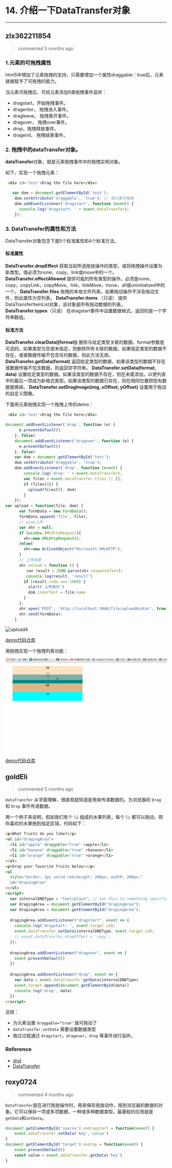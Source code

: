 
 # 14. 介绍一下DataTransfer对象 
  
 ***
## zlx362211854 
 > commented 5 months ago 

### 1.元素的可拖拽属性
 html5中增加了元素拖拽的支持，只需要增加一个属性draggable：true后，元素就被赋予了可拖拽的能力。

当元素可拖拽后，可给元素添加6类拖拽事件监听：
* dragstart，开始拖拽事件。
* dragenter， 拖拽进入事件。
* dragleave， 拖拽离开事件。
* dragover， 拖拽over事件。
* drop，拖拽释放事件。
* dragend， 拖拽结束事件。
### 2. 拖拽中的dataTransfer对象。
**dataTransfer**对象，就是元素拖拽事件中的拖拽实例对象。

如下，实现一个拖拽元素：

```html
 <div id='test'>Drag the file here</div>

```

```javascript
   var dom = document.getElementById('test');
    dom.setAttribute('draggable', 'true'); // 使元素可拖拽
    dom.addEventListener('dragstart', function (event) {
      console.log('dragstart: ' + event.dataTransfer); 
    });

```
### 3. DataTransfer的属性和方法
DataTransfer对象包含下面5个标准属性和4个标准方法。

#### 标准属性
**DataTransfer.dropEffect**
获取当前所选拖放操作的类型，或将拖拽操作设置为新类型。值必须为none，copy，link或move中的一个。
**DataTransfer.effectAllowed**
提供可能的所有类型的操作。必须是none，copy，copyLink，copyMove，link，linkMove，move，all或uninitialized中的一个。
**DataTransfer.files**
拖拽的本地文件列表。如果拖动操作不涉及拖动文件，则此属性为空列表。
**DataTransfer.items** （只读）
提供DataTransferItemList对象，该对象是所有拖动数据的列表。
**DataTransfer.types**（只读）
在dragstart事件中设置数据格式，返回的是一个字符串数组。
#### 标准方法
**DataTransfer.clearData([format])**
删除与给定类型关联的数据。format参数是可选的。如果类型为空或未指定，则删除所有关联的数据。如果指定类型的数据不存在，或者数据传输不包含任何数据，则此方法无效。
**DataTransfer.getData(format)**
返回给定类型的数据，如果该类型的数据不存在或数据传输不包含数据，则返回空字符串。
**DataTransfer.setData(format, data)**
设置给定类型的数据。如果该类型的数据不存在，则在末尾添加，以使列表中的最后一项成为新格式类型。如果该类型的数据已存在，则在相同位置把现有数据替换掉。
**DataTransfer.setDragImage(img, xOffset, yOffset)**
设置用于拖动的自定义图像。

下面用元素拖拽实现一个拖拽上传的demo：

```html
 <div id='test'>Drag the file here</div>

```

```javascript
document.addEventListener('drop', function (e) {
      e.preventDefault()
    }, false)
    document.addEventListener('dragover', function (e) {
      e.preventDefault()
    }, false)
    var dom = document.getElementById('test');
    dom.setAttribute('draggable', 'true');
    dom.addEventListener('drop', function (event) {
        console.log('drop: ' + event.dataTransfer);   
        var files = event.dataTransfer.files || [];  
        if (files[0]) {
          upload(files[0], dom)
        }
    });
var upload = function(file, dom) {
      var formData = new FormData();
      formData.append('file', file);
      // ajax上传
      var xhr = null;
      if (window.XMLHttpRequest){
        xhr=new XMLHttpRequest();
      }else{
        xhr=new ActiveXObject("Microsoft.XMLHTTP");
      }
      // 上传结束 
      xhr.onload = function () {
      　　var result = JSON.parse(xhr.responseText);
         console.log(result, 'result')
        if (result.code === 1000) {
          alert('上传成功')
          dom.innerText = file.name
        }
      };
      xhr.open('POST', 'http://localhost:3060/file/uploadAvatar', true); 
      xhr.send(formData);
    }

```
![upload4](https://user-images.githubusercontent.com/22437181/62682407-adc16b00-b9ee-11e9-99dc-95558aca0d54.gif)

[demo代码仓库](https://github.com/zlx362211854/drag-upload)

用拖拽实现一个拖拽列表功能：

![drag](https://raw.githubusercontent.com/zlx362211854/animate/master/image/drag.gif)

[demo代码仓库](https://github.com/zlx362211854/animate/tree/master/drag)
## goldEli 
 > commented 5 months ago 

`dataTransfer` 从字面理解，很直观就知道是用来传递数据的。为浏览器的 `Drag` 和 `Drop` 事件传递数据。

用一个例子来说明，假如我们有个 `li` 组成的水果列表，每个 `li` 都可以拖动，把你喜欢的水果拖到指定区域，代码如下：


```html
<p>What fruits do you like?</p>
<ul id="dragingArea">
  <li id="apple" draggable="true" >apple</li>
  <li id="banana" draggable="true" >banana</li>
  <li id="orange" draggable="true" >orange</li>
</ul>
<p>Drop your favorite fruits below:</p>
<ul
  style="border: 1px solid red;height: 200px; width: 200px;"
  id="dropingArea"
></ul>
<script>
  var internalDNDType = "text/plain"; // set this to something specific to your site
  var dragingArea = document.getElementById("dragingArea");
  var dropingArea = document.getElementById("dropingArea");

  dragingArea.addEventListener("dragstart", event => {
    console.log('dragstart: ', event.target.id);
    event.dataTransfer.setData(internalDNDType, event.target.id);
    // event.dataTransfer.dropEffect = 'copy';
  });

  dropingArea.addEventListener("dragover", event => {
    event.preventDefault()
  })

  dropingArea.addEventListener("drop", event => {
    var data = event.dataTransfer.getData(internalDNDType)
    event.target.append(document.getElementById(data))
    console.log('drop', data)
  })
</script>

```

总结：

* 为元素设置 `draggable="true"` 就可拖动了
* `dataTransfer.setData` 需要设置数据类型
* 拖过过程通过 `dragstart`，`dragover`，`drop` 等事件进行监听。

### Reference

* [dnd](https://www.w3.org/TR/2011/WD-html5-20110113/dnd.html)
* [DataTransfer](https://developer.mozilla.org/en-US/docs/Web/API/DataTransfer)
## roxy0724 
 > commented 4 months ago 

`DataTransfer`是在进行拖放操作时，用来保存拖放动作，拖到浏览器的数据的对象。它可以保存一项或多项数据，一种或多种数据类型。最基础的应用就是`getData`和`setData`。

```javascript
document.getElementById('source').ondragstart = function(event) {
    event.dataTransfer.setData('key','value')
}
document.getElementById('target').ondrop = function(event) {
    event.preventDefault()
    const value = event.dataTransfer.getData('key')
}

```